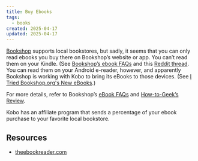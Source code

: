 ```yaml
---
title: Buy Ebooks
tags:
  - books
created: 2025-04-17
updated: 2025-04-17
---
```


[Bookshop](https://bookshop.org/ebooks) supports local bookstores, but sadly, it seems that you can only read ebooks you buy there on Bookshop’s website or app. You can’t read them on your Kindle. (See [Bookshop’s ebook FAQs](https://bookshop.org/info/ebooks) and this [Reddit thread](https://www.reddit.com/r/Calibre/comments/1ic41b1/bookshoporgs_new_ebooks_anyone_know_what_they_are/). You can read them on your Android e-reader, however, and apparently Bookshop is working with Kobo to bring its eBooks to those devices. (See [I Tried Bookshop.org's New eBooks](https://www.howtogeek.com/i-tried-bookshoporgs-new-ebooks-and-its-not-a-kindle-killer-yet/).)

For more details, refer to Bookshop’s [eBook FAQs](https://bookshop.org/info/ebooks) and [How-to-Geek’s Review](https://www.howtogeek.com/i-tried-bookshoporgs-new-ebooks-and-its-not-a-kindle-killer-yet/).

Kobo has an affiliate program that sends a percentage of your ebook purchase to your favorite local bookstore.



## Resources

- [theebookreader.com](https://blog.the-ebook-reader.com/)